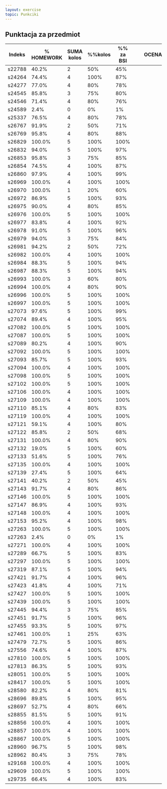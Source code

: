 ```yaml
---
layout: exercise
topic: Punkciki
---
```


## Punktacja za przedmiot

| Indeks | % HOMEWORK | SUMA kolos | %%kolos | %% za BSI |  OCENA                  |
| ------ | ---------- | ---------- | ------- | --------- | ----------------------- |
| s22788 | 40.2%      | 2          | 50%     | 45%       |                     2.0 |
| s24264 | 74.4%      | 4          | 100%    | 87%       |                     4.5 |
| s24277 | 77.0%      | 4          | 80%     | 78%       |                     4.0 |
| s24545 | 85.8%      | 3          | 75%     | 80%       |                     4.5 |
| s24546 | 71.4%      | 4          | 80%     | 76%       |                     4.0 |
| s24589 | 2.4%       | 0          | 0%      | 1%        |                     2.0 |
| s25337 | 76.5%      | 4          | 80%     | 78%       |                     4.0 |
| s26767 | 91.9%      | 2          | 50%     | 71%       |                     4.0 |
| s26769 | 95.8%      | 4          | 80%     | 88%       |                     4.5 |
| s26829 | 100.0%     | 5          | 100%    | 100%      |                     5.0 |
| s26832 | 94.0%      | 5          | 100%    | 97%       |                     5.0 |
| s26853 | 95.8%      | 3          | 75%     | 85%       |                     4.5 |
| s26854 | 74.5%      | 4          | 100%    | 87%       |                     4.5 |
| s26860 | 97.9%      | 4          | 100%    | 99%       |                     5.0 |
| s26969 | 100.0%     | 4          | 100%    | 100%      |                     5.0 |
| s26970 | 100.0%     | 1          | 20%     | 60%       |                     3.0 |
| s26972 | 86.9%      | 5          | 100%    | 93%       |                     5.0 |
| s26975 | 90.0%      | 4          | 80%     | 85%       |                     4.5 |
| s26976 | 100.0%     | 5          | 100%    | 100%      |                     5.0 |
| s26977 | 83.8%      | 4          | 100%    | 92%       |                     5.0 |
| s26978 | 91.0%      | 5          | 100%    | 96%       |                     5.0 |
| s26979 | 94.0%      | 3          | 75%     | 84%       |                     4.5 |
| s26981 | 94.2%      | 2          | 50%     | 72%       |                     4.0 |
| s26982 | 100.0%     | 4          | 100%    | 100%      |                     5.0 |
| s26984 | 88.3%      | 5          | 100%    | 94%       |                     5.0 |
| s26987 | 88.3%      | 5          | 100%    | 94%       |                     5.0 |
| s26993 | 100.0%     | 3          | 60%     | 80%       |                     4.0 |
| s26994 | 100.0%     | 4          | 80%     | 90%       |                     4.5 |
| s26996 | 100.0%     | 5          | 100%    | 100%      |                     5.0 |
| s26997 | 100.0%     | 5          | 100%    | 100%      |                     5.0 |
| s27073 | 97.6%      | 5          | 100%    | 99%       |                     5.0 |
| s27074 | 89.4%      | 4          | 100%    | 95%       |                     5.0 |
| s27082 | 100.0%     | 5          | 100%    | 100%      |                     5.0 |
| s27087 | 100.0%     | 5          | 100%    | 100%      |                     5.0 |
| s27089 | 80.2%      | 4          | 100%    | 90%       |                     5.0 |
| s27092 | 100.0%     | 5          | 100%    | 100%      |                     5.0 |
| s27093 | 85.7%      | 5          | 100%    | 93%       |                     5.0 |
| s27094 | 100.0%     | 4          | 100%    | 100%      |                     5.0 |
| s27098 | 100.0%     | 5          | 100%    | 100%      |                     5.0 |
| s27102 | 100.0%     | 5          | 100%    | 100%      |                     5.0 |
| s27106 | 100.0%     | 4          | 100%    | 100%      |                     5.0 |
| s27109 | 100.0%     | 4          | 100%    | 100%      |                     5.0 |
| s27110 | 85.1%      | 4          | 80%     | 83%       |                     4.5 |
| s27119 | 100.0%     | 4          | 100%    | 100%      |                     5.0 |
| s27121 | 59.1%      | 4          | 100%    | 80%       |                     4.0 |
| s27122 | 85.8%      | 2          | 50%     | 68%       |                     3.5 |
| s27131 | 100.0%     | 4          | 80%     | 90%       |                     4.5 |
| s27132 | 19.0%      | 5          | 100%    | 60%       |                     3.0 |
| s27133 | 51.6%      | 5          | 100%    | 76%       |                     4.0 |
| s27135 | 100.0%     | 4          | 100%    | 100%      |                     5.0 |
| s27139 | 27.4%      | 5          | 100%    | 64%       |                     3.5 |
| s27141 | 40.2%      | 2          | 50%     | 45%       |                     2.0 |
| s27143 | 91.7%      | 4          | 80%     | 86%       |                     4.5 |
| s27146 | 100.0%     | 5          | 100%    | 100%      |                     5.0 |
| s27147 | 86.9%      | 4          | 100%    | 93%       |                     5.0 |
| s27148 | 100.0%     | 4          | 100%    | 100%      |                     5.0 |
| s27153 | 95.2%      | 4          | 100%    | 98%       |                     5.0 |
| s27263 | 100.0%     | 5          | 100%    | 100%      |                     5.0 |
| s27263 | 2.4%       | 0          | 0%      | 1%        |                     2.0 |
| s27271 | 100.0%     | 4          | 100%    | 100%      |                     5.0 |
| s27289 | 66.7%      | 5          | 100%    | 83%       |                     4.5 |
| s27297 | 100.0%     | 5          | 100%    | 100%      |                     5.0 |
| s27319 | 87.1%      | 5          | 100%    | 94%       |                     5.0 |
| s27421 | 91.7%      | 4          | 100%    | 96%       |                     5.0 |
| s27423 | 41.8%      | 4          | 100%    | 71%       |                     4.0 |
| s27427 | 100.0%     | 5          | 100%    | 100%      |                     5.0 |
| s27439 | 100.0%     | 5          | 100%    | 100%      |                     5.0 |
| s27445 | 94.4%      | 3          | 75%     | 85%       |                     4.5 |
| s27451 | 91.7%      | 5          | 100%    | 96%       |                     5.0 |
| s27455 | 93.3%      | 5          | 100%    | 97%       |                     5.0 |
| s27461 | 100.0%     | 1          | 25%     | 63%       |                     3.5 |
| s27479 | 72.7%      | 5          | 100%    | 86%       |                     4.5 |
| s27556 | 74.6%      | 4          | 100%    | 87%       |                     4.5 |
| s27810 | 100.0%     | 5          | 100%    | 100%      |                     5.0 |
| s27813 | 86.3%      | 5          | 100%    | 93%       |                     5.0 |
| s28051 | 100.0%     | 5          | 100%    | 100%      |                     5.0 |
| s28417 | 100.0%     | 5          | 100%    | 100%      |                     5.0 |
| s28580 | 82.2%      | 4          | 80%     | 81%       |                     4.5 |
| s28696 | 89.8%      | 5          | 100%    | 95%       |                     5.0 |
| s28697 | 52.7%      | 4          | 80%     | 66%       |                     3.5 |
| s28855 | 81.5%      | 5          | 100%    | 91%       |                     5.0 |
| s28856 | 100.0%     | 4          | 100%    | 100%      |                     5.0 |
| s28857 | 100.0%     | 4          | 100%    | 100%      |                     5.0 |
| s28867 | 100.0%     | 5          | 100%    | 100%      |                     5.0 |
| s28960 | 96.7%      | 5          | 100%    | 98%       |                     5.0 |
| s28962 | 80.4%      | 3          | 75%     | 78%       |                     4.0 |
| s29168 | 100.0%     | 4          | 100%    | 100%      |                     5.0 |
| s29609 | 100.0%     | 5          | 100%    | 100%      |                     5.0 |
| s29735 | 66.4%      | 4          | 100%    | 83%       |                     4.5 |